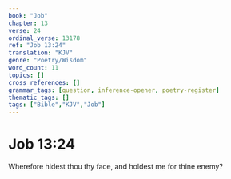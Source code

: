 ```yaml
---
book: "Job"
chapter: 13
verse: 24
ordinal_verse: 13178
ref: "Job 13:24"
translation: "KJV"
genre: "Poetry/Wisdom"
word_count: 11
topics: []
cross_references: []
grammar_tags: [question, inference-opener, poetry-register]
thematic_tags: []
tags: ["Bible","KJV","Job"]
---
```


# Job 13:24

Wherefore hidest thou thy face, and holdest me for thine enemy?
